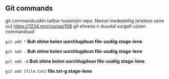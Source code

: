 ## Git commands
git commanduudiin tailbar tuslamjiin repo. Nemel medeeleliig [endees uzne uu] https://1234.mn/course/108
git ehnees n duustal surgalt uzsen commanduud

`git add *` **Buh shine bolon uurchlugdsun file-uudiig stage-lene**

`git add .` **Buh shine bolon uurchlugdsun file-uudiig stage-lene**

`git add -A` **Buh shine bolon uurchlugdsun file-uudiig stage-lene**

`git add [file.txt]` **file.txt-g stage-lene**

